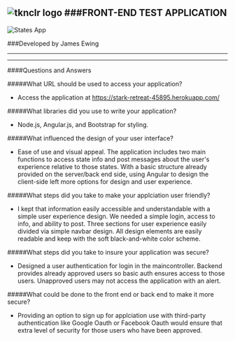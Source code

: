 ![tknclr logo](https://i.imgur.com/GPlIhNX.png)
###FRONT-END TEST APPLICATION
---
![States App](https://i.imgur.com/9jtVbjD.png)

###Developed by James Ewing

---
***

####Questions and Answers

#####What URL should be used to access your application?
* Access the application at <https://stark-retreat-45895.herokuapp.com/>

#####What libraries did you use to write your application?
* Node.js, Angular.js, and Bootstrap for styling.

#####What influenced the design of your user interface?
* Ease of use and visual appeal. The application includes two main functions to access state info and post messages about the user's experience relative to those states. With a basic structure already provided on the server/back end side, using Angular to design the client-side left more options for design and user experience.  

#####What steps did you take to make your applciation user friendly?
* I kept that information easily accessible and understandable with a simple user experience design. We needed a simple login, access to info, and ability to post.  Three sections for user experience easily divided via simple navbar design. All design elements are easily readable and keep with the soft black-and-white color scheme. 

#####What steps did you take to insure your application was secure?
* Designed a user authentication for login in the maincontroller. Backend provides already approved users so basic auth ensures access to those users. Unapproved users may not access the application with an alert.

#####What could be done to the front end or back end to make it more secure?
* Providing an option to sign up for applciation use with third-party authentication like Google Oauth or Facebook Oauth would ensure that extra level of security for those users who have been approved.  